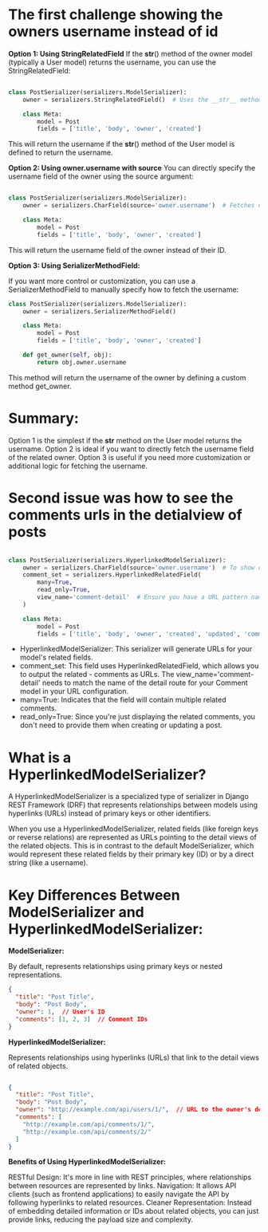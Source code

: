 # The first challenge showing the owners username instead of id

**Option 1: Using StringRelatedField**
If the __str__() method of the owner model (typically a User model) returns the username, you can use the StringRelatedField:

```python

class PostSerializer(serializers.ModelSerializer):
    owner = serializers.StringRelatedField()  # Uses the __str__ method of the User model

    class Meta:
        model = Post
        fields = ['title', 'body', 'owner', 'created']

```

This will return the username if the __str__() method of the User model is defined to return the username.

**Option 2: Using owner.username with source**
You can directly specify the username field of the owner using the source argument:

```python

class PostSerializer(serializers.ModelSerializer):
    owner = serializers.CharField(source='owner.username')  # Fetches username directly

    class Meta:
        model = Post
        fields = ['title', 'body', 'owner', 'created']
```

This will return the username field of the owner instead of their ID.

**Option 3: Using SerializerMethodField:**

If you want more control or customization, you can use a SerializerMethodField to manually specify how to fetch the username:

```python
class PostSerializer(serializers.ModelSerializer):
    owner = serializers.SerializerMethodField()

    class Meta:
        model = Post
        fields = ['title', 'body', 'owner', 'created']

    def get_owner(self, obj):
        return obj.owner.username
```

This method will return the username of the owner by defining a custom method get_owner.

# Summary:
Option 1 is the simplest if the __str__ method on the User model returns the username.
Option 2 is ideal if you want to directly fetch the username field of the related owner.
Option 3 is useful if you need more customization or additional logic for fetching the username.



# Second issue was how to see the comments urls in the detialview of posts


```python

class PostSerializer(serializers.HyperlinkedModelSerializer):
    owner = serializers.CharField(source='owner.username')  # To show owner's username
    comment_set = serializers.HyperlinkedRelatedField(
        many=True, 
        read_only=True, 
        view_name='comment-detail'  # Ensure you have a URL pattern named 'comment-detail'
    )

    class Meta:
        model = Post
        fields = ['title', 'body', 'owner', 'created', 'updated', 'comment_set']
```
- HyperlinkedModelSerializer: This serializer will generate URLs for your model's related fields.
- comment_set: This field uses HyperlinkedRelatedField, which allows you to output the related - comments as URLs. The view_name='comment-detail' needs to match the name of the detail route for your Comment model in your URL configuration.
- many=True: Indicates that the field will contain multiple related comments.
- read_only=True: Since you're just displaying the related comments, you don't need to provide them when creating or updating a post.

# What is a HyperlinkedModelSerializer?
A HyperlinkedModelSerializer is a specialized type of serializer in Django REST Framework (DRF) that represents relationships between models using hyperlinks (URLs) instead of primary keys or other identifiers.

When you use a HyperlinkedModelSerializer, related fields (like foreign keys or reverse relations) are represented as URLs pointing to the detail views of the related objects. This is in contrast to the default ModelSerializer, which would represent these related fields by their primary key (ID) or by a direct string (like a username).

# Key Differences Between ModelSerializer and HyperlinkedModelSerializer:

**ModelSerializer:**

By default, represents relationships using primary keys or nested representations.

```json
{
  "title": "Post Title",
  "body": "Post Body",
  "owner": 1,  // User's ID
  "comments": [1, 2, 3]  // Comment IDs
}

```

**HyperlinkedModelSerializer:**

Represents relationships using hyperlinks (URLs) that link to the detail views of related objects.
```json

{
  "title": "Post Title",
  "body": "Post Body",
  "owner": "http://example.com/api/users/1/",  // URL to the owner's detail
  "comments": [
    "http://example.com/api/comments/1/",
    "http://example.com/api/comments/2/"
  ]
}
```

**Benefits of Using HyperlinkedModelSerializer:**

RESTful Design: It's more in line with REST principles, where relationships between resources are represented by links.
Navigation: It allows API clients (such as frontend applications) to easily navigate the API by following hyperlinks to related resources.
Cleaner Representation: Instead of embedding detailed information or IDs about related objects, you can just provide links, reducing the payload size and complexity.